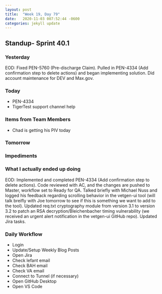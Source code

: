 ```yaml
---
layout: post
title:  "Week 19, Day 79"
date:   2020-11-03 007:52:44 -0600
categories: jekyll update
---
```


## Standup- Sprint 40.1
  
### Yesterday
EOD: Fixed PEN-5760 (Pre-discharge Claim). Pulled in PEN-4334 (Add confirmation step to delete actions) and began implementing solution. Did account maintenance for DEV and Max.gov.

### Today
* PEN-4334
* TigerTest support channel help
  
### Items from Team Members
* Chad is getting his PIV today

### Tomorrow
 
### Impediments

### What I actually ended up doing
EOD: Implemented and completed PEN-4334 (Add confirmation step to delete actions). Code reviewed with AC, and the changes are pushed to Master, workflow set to Ready for QA. Talked briefly with Michael Nuss and logged his feedback regarding scrolling behavior in the vetgen-ui tool (will talk breifly with Joe tomorrow to see if this is something we want to add to the tool). Updated req.txt cryptography module from version 3.1 to version 3.2 to patch an RSA decryption/Bleichenbacher timing vulnerability (we received an urgent alert notification in the vetgen-ui GitHub repo). Updated Jira tasks.

### Daily Workflow
* Login
* Update/Setup Weekly Blog Posts
* Open Jira
* Check lefant email
* Check BAH email
* Check VA email
* Connect to Tunnel (if necessary)
* Open GitHub Desktop
* Open VS Code

